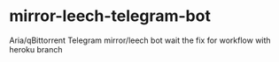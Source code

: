 # mirror-leech-telegram-bot
Aria/qBittorrent Telegram mirror/leech bot
wait the fix for workflow with heroku branch
